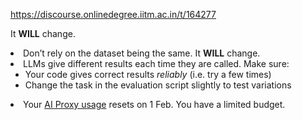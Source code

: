 https://discourse.onlinedegree.iitm.ac.in/t/164277

It <strong>WILL</strong> change.</li>
<li>Don’t rely on the dataset being the same. It <strong>WILL</strong> change.</li>
<li>LLMs give different results each time they are called. Make sure:
<ul>
<li>Your code gives correct results <em>reliably</em> (i.e. try a few times)</li>
<li>Change the task in the evaluation script slightly to test variations</li>
</ul>
</li>
<li>Your <a href="https://aiproxy.sanand.workers.dev/">AI Proxy usage</a> resets on 1 Feb. You have a limited budget.